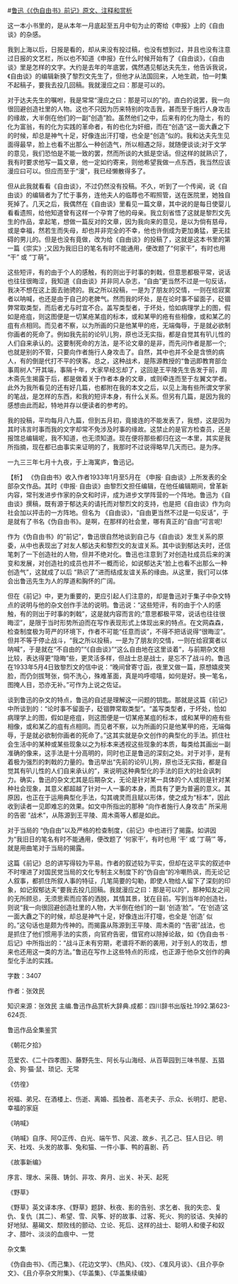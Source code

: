 #[鲁迅《《伪自由书》前记》原文、注释和赏析](https://www.vrrw.net/wx/9660.html)

这一本小书里的，是从本年一月底起至五月中旬为止的寄给《申报》上的《自由谈》的杂感。

我到上海以后，日报是看的，却从来没有投过稿，也没有想到过，并且也没有注意过日报的文艺栏，所以也不知道《申报》在什么时候开始有了《自由谈》，《自由谈》里是怎样的文字。大约是去年的年底罢，偶然遇见郁达夫先生，他告诉我说，《自由谈》的编辑新换了黎烈文先生了，但他才从法国回来，人地生疏，怕一时集不起稿子，要我去投几回稿。我就漫应之曰：那是可以的。

对于达夫先生的嘱咐，我是常常“漫应之曰：那是可以的”的。直白的说罢，我一向很回避创造社里的人物。这也不只因为历来特别的攻击我，甚而至于施行人身攻击的缘故，大半倒在他们的一副“创造”脸。虽然他们之中，后来有的化为隐士，有的化为富翁，有的化为实践的革命者，有的也化为奸细，而在“创造”这一面大纛之下的时候，却总是神气十足，好像连出汗打嚏，也全是“创造”似的。我和达夫先生见面得最早，脸上也看不出那么一种创造气，所以相遇之际，就随便谈谈;对于文学的意见，我们恐怕是不能一致的罢，然而所谈的大抵是空话。但这样的就熟识了，我有时要求他写一篇文章，他一定如约寄来，则他希望我做一点东西，我当然应该漫应曰可以。但应而至于“漫”，我已经懒散得多了。

但从此我就看看《自由谈》，不过仍然没有投稿。不久，听到了一个传闻，说《自由谈》的编辑者为了忙于事务，连他夫人的临蓐也不暇照管，送在医院里，她独自死掉了。几天之后，我偶然在《自由谈》里看见一篇文章，其中说的是每日使婴儿看看遗照，给他知道曾有这样一个孕育了他的母亲。我立刻省悟了这就是黎烈文先生的作品，拿起笔，想做一篇反对的文章，因为我向来的意见，是以为倘有慈母，或是幸福，然若生而失母，却也并非完全的不幸，他也许倒成为更加勇猛，更无挂碍的男儿的。但是也没有竟做，改为给《自由谈》的投稿了，这就是这本书里的第一篇《崇实》;又因为我旧日的笔名有时不能通用，便改题了“何家干”，有时也用 “干” 或 “丁萌”。

这些短评，有的由于个人的感触，有的则出于时事的刺戟，但意思都极平常，说话也往往很晦涩，我知道《自由谈》并非同人杂志，“自由”更当然不过是一句反话，我决不想在这上面去驰骋的。我之所以投稿，一是为了朋友的交情，一则在给寂寞者以呐喊，也还是由于自己的老脾气。然而我的坏处，是在论时事不留面子，砭锢弊常取类型，而后者尤与时宜不合。盖写类型者，于坏处，恰如病理学上的图，假如是疮疽，则这图便是一切某疮某疽的标本，或和某甲的疮有些相像，或和某乙的疽有点相同。而见者不察，以为所画的只是他某甲的疮，无端侮辱，于是就必欲制你画者的死命了。例如我先前的论叭儿狗，原也泛无实指，都是自觉其有叭儿性的人们自来承认的。这要制死命的方法，是不论文章的是非，而先问作者是那一个;也就是别的不管，只要向作者施行人身攻击了。自然，其中也并不全是含愤的病人，有的倒是代打不平的侠客。总之，这种战术，是陈源教授的“鲁迅即教育部佥事周树人”开其端，事隔十年，大家早经忘却了，这回是王平陵先生告发于前，周木斋先生揭露于后，都是做着关于作者本身的文章，或则牵连而至于左翼文学者。此外为我所看见的还有好几篇，也都附在我的本文之后，以见上海有些所谓文学家的笔战，是怎样的东西，和我的短评本身，有什么关系。但另有几篇，是因为我的感想由此而起，特地并存以便读者的参考的。

我的投稿，平均每月八九篇，但到五月初，竟接连的不能发表了，我想，这是因为其时讳言时事而我的文字却常不免涉及时事的缘故。这禁止的是官方检查员，还是报馆总编辑呢，我不知道，也无须知道。现在便将那些都归在这一本里，其实是我所指摘，现在都已由事实来证明的了，我那时不过说得略早几天而已。是为序。

一九三三年七月十九夜，于上海寓庐，鲁迅记。



【析】 《伪自由书》收入作者1933年1月至5月在 《申报· 自由谈》上所发表的全部杂文作品。其时《申报· 自由谈》由黎烈文担任编辑，在他任编辑期间，曾革新内容，常刊发进步作家的杂文和时评，成为进步文学阵营的一个阵地。鲁迅为《自由谈》撰稿，既有源于郁达夫的请托而对黎烈文的支持，也是把《自由谈》作为向社会加以抨击的一方阵地。但名为 《自由谈》，“自由更当然不过是一句反话”，于是就有了书名《伪自由书》。是啊，在那样的社会里，哪有真正的“自由”可言呢!

作为《伪自由书》的“前记”，鲁迅很自然地谈到自己与《自由谈》发生关系的原委，从中也表现出了对友人郁达夫和黎烈文的友谊关系。其中谈到郁达夫时，还信笔刺了一下创造社的人物，但并不绝对化。鲁迅也注意到了对创造社成员后来的演变和发展，对创造社的成员也并不一概而论，如说郁达夫“脸上也看不出那么一种创造气”，这就成了以后 “熟识了”进而结成友谊关系的缘由。从这里，我们可以体会出鲁迅先生为人的厚道和胸怀的广阔。

但在《前记》中，更为重要的，更应引起人们注意的，却是鲁迅对于集子中杂文特点的说明与他的杂文创作手法的说明。鲁迅说：“这些短评，有的由于个人的感触，有的则出于时事的刺戟”，这是就内容而言的;“意思都极平常，说话也往往很晦涩”，是限于当时形势所迫而在写作表现形式上体现出来的特点。在文网森森，检查制度极为苛严的环境下，作者不可能“任意而谈”，不得不把话说得“很晦涩”。但并不等于停止战斗，“我之所以投稿，一是为了朋友的交情，一则在给寂寞者以呐喊”，于是就在“不自由的”“《自由谈》”“这么自由地在这里谈着”，与前期杂文相比较，表达得更“隐晦”些，更灵活多样，但战士总是战士，是忘不了战斗的。鲁迅在1933年5月4日致黎烈文的信中说：“晚间曾寄寸函，夜里又做一篇，原想嬉皮笑脸，而仍剑拔弩张，倘不洗心，殊难革面，真是呜呼噫嘻，如何是好。换一笔名，图掩人目，恐亦无补。”可作为上说之佐证。

谈到鲁迅的杂文的特点，鲁迅的自述是理解这一问题的钥匙。那就是这篇《前记》中所谈到的：“论时事不留面子，砭锢弊常取类型”。“盖写类型者，于坏处，恰如病理学上的图，假如是疮疽，则这图便是一切某疮某疽的标本，或和某甲的疮有些相像，或和某乙的疽有点相同。而见者不察，以为所画的只是他某甲的疮，无端侮辱，于是就必欲制你画者的死命了。”这其实就是杂文创作的典型化的手法。抓住社会生活中的某种或某些现象以之为标本来透视这些现象的本质，每类给其画出一副准确的像来，这手法是十分高明的，同时也正是鲁迅的深刻之处。对于对手，是有着极为强烈的刺戟的力量的。鲁迅举出“先前的论叭儿狗，原也泛无实指，都是自觉其有叭儿性的人们自来承认的”，来说明这种典型化的手法的巨大的社会讽刺力。确实，鲁迅的杂文尤其是后期杂文，无论是针对某一具体的个人或则是针对某种社会现象，其意义都超越了针对一人一事的本身，而具有了更为普遍的意义。其原因，也正在于运用典型化手法，勾其魂灵而且赋以形体，使之成为“标本”，因此收到读者一见即难忘的效果。如文中所指出的那种 “向作者施行人身攻击” 所采用的告密 “战术”，从陈源到王平陵、周木斋等人都是如此。

对于当局的 “伪自由”以及严格的检查制度，《前记》中也进行了揭露。如讲因为“我旧日的笔名有时不能通用，便改题了 ‘何家干’，有时也用 ‘干’ 或 ‘丁萌’” 等，就是用曲笔对于当局的揭露。

这篇《前记》总的讲写得较为平易。作者的叙述较为平实，但却在这平实的叙述中不时埋进了对国民党当局的文化专制主义制度下的“伪自由”的冷嘲热讽，而无论记人叙事，都抓住所叙人事的特征，几笔简要的勾勒，即使人物给人留下了深刻的印象，如记叙郁达夫“要我去投几回稿。我就漫应之曰：那是可以的”，那种知友之间的无所顾忌，无须思索而应答的洒脱，其情其景，犹在目前。写到当年的创造社，则说“我一向很回避创造社里的人物，大半倒在他们的一副 ‘创造’脸”。“在‘创造’这一面大纛之下的时候，却总是神气十足，好像连出汗打嚏，也全是 ‘创造’ 似的。”这句话也是颇为传神的。而揭露从陈源到王平陵、周木斋的 “告密”战法，也是抓住了他们惯用手法的实质，向官府告密，借官府以除掉论敌，如《伪自由书 ·后记》中所指出的：“战斗正未有穷期，老谱将不断的袭用，对于别人的攻击，想来也还用这一类的方法。”鲁迅在写作上这些特点的形成，也正源于他杂文创作的典型化手法的实践。

字数：3407

作者：张效民

知识来源：张效民 主编.鲁迅作品赏析大辞典.成都：四川辞书出版社.1992.第623-624页.

鲁迅作品全集鉴赏

《朝花夕拾》

范爱农、《二十四孝图》、藤野先生、阿长与山海经、从百草园到三味书屋、五猖会、狗·猫·鼠、琐记、无常

《仿徨》

祝福、弟兄、在酒楼上、伤逝、离婚、孤独者、高老夫子、示众、长明灯、肥皂、幸福的家庭

《呐喊》

《呐喊》自序、阿Q正传、白光、端午节、风波、故乡、孔乙己、狂人日记、明天、社戏、头发的故事、兔和猫、一件小事、鸭的喜剧、药

《故事新编》

序言、理水、采薇、铸剑、非攻、奔月、出关、补天、起死

《野草》

《野草》英文译本序、《野草》题辞、秋夜、影的告别、求乞者、我的失恋、复仇、复仇〔其二〕、希望、雪、风筝、好的故事、过客、死火、狗的驳诘、失掉的好地狱、墓碣文、颓败线的颤动、立论、死后、这样的战士、聪明人和傻子和奴才、腊叶、淡淡的血痕中、一觉

杂文集

《伪自由书》、《而己集》、《花边文学》、《热风》、《坟》、《准风月谈》、《且介亭杂文》、《且介亭杂文附集》、《华盖集》、《华盖集续编》

